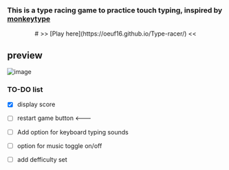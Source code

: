 ### This is a type racing game to practice touch typing, inspired by [monkeytype](https://monkeytype.com)

  <div style="text-align: center;">
# >> [Play here](https://oeuf16.github.io/Type-racer/) <<
</div>

## preview

![image](https://user-images.githubusercontent.com/93136950/181827230-db112453-5b2c-4c23-acbf-7aa404b47c54.png)

### TO-DO list
- [x] display score
- [ ] restart game button <---
- [ ] Add option for keyboard typing sounds 
- [ ] option for music toggle on/off 
- [ ] add defficulty set 


